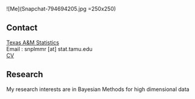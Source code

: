 ![Me](Snapchat-794694205.jpg =250x250)

## Contact
[Texas A&M Statistics](stat.tamu.edu)  
Email : snplmmr [at] stat.tamu.edu  
[CV]()
## Research
My research interests are in Bayesian Methods for high dimensional data 


